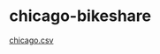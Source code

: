 # chicago-bikeshare
[chicago.csv](https://drive.google.com/file/d/1Ak6ittFBx6cXagZTdDidDE_59uIs18vC/view?usp=sharing)
